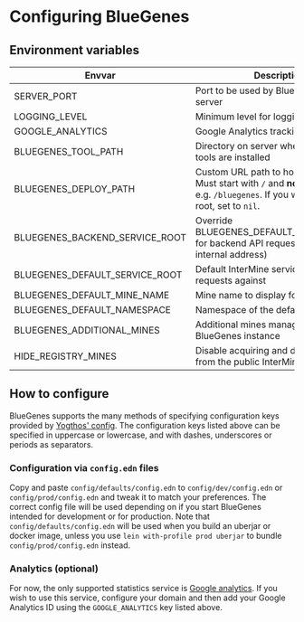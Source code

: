 # Configuring BlueGenes

## Environment variables

| Envvar | Description | Default |
| ------ | ----------- | ------- |
| SERVER_PORT | Port to be used by BlueGenes web server | 5000 |
| LOGGING_LEVEL | Minimum level for logging | info |
| GOOGLE_ANALYTICS | Google Analytics tracking ID | nil |
| BLUEGENES_TOOL_PATH | Directory on server where BlueGenes tools are installed | ./tools |
| BLUEGENES_DEPLOY_PATH | Custom URL path to host BlueGenes. Must start with `/` and **not** end with `/`, e.g. `/bluegenes`. If you wish to host at root, set to `nil`. | nil |
| BLUEGENES_BACKEND_SERVICE_ROOT | Override BLUEGENES_DEFAULT_SERVICE_ROOT for backend API requests (usually an internal address) | nil |
| BLUEGENES_DEFAULT_SERVICE_ROOT | Default InterMine service to run API requests against | https://www.flymine.org/flymine |
| BLUEGENES_DEFAULT_MINE_NAME | Mine name to display for default mine | FlyMine |
| BLUEGENES_DEFAULT_NAMESPACE | Namespace of the default mine | flymine |
| BLUEGENES_ADDITIONAL_MINES | Additional mines managed by this BlueGenes instance | [] |
| HIDE_REGISTRY_MINES | Disable acquiring and displaying mines from the public InterMine registry | false |

## How to configure

BlueGenes supports the many methods of specifying configuration keys provided by [Yogthos' config](https://github.com/yogthos/config#yogthosconfig). The configuration keys listed above can be specified in uppercase or lowercase, and with dashes, underscores or periods as separators.

### Configuration via `config.edn` files

Copy and paste `config/defaults/config.edn` to `config/dev/config.edn` or `config/prod/config.edn` and tweak it to match your preferences. The correct config file will be used depending on if you start BlueGenes intended for development or for production. Note that `config/defaults/config.edn` will be used when you build an uberjar or docker image, unless you use `lein with-profile prod uberjar` to bundle `config/prod/config.edn` instead.

### Analytics (optional)

For now, the only supported statistics service is [Google analytics](https://analytics.google.com/). If you wish to use this service, configure your domain and then add your Google Analytics ID using the `GOOGLE_ANALYTICS` key listed above.
